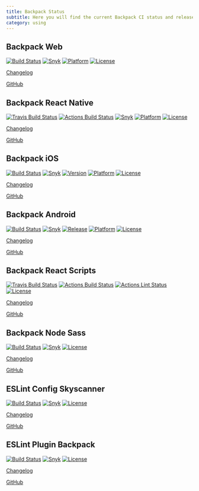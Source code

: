 ```yaml
---
title: Backpack Status
subtitle: Here you will find the current Backpack CI status and release versions.
category: using
---
```


## Backpack Web

[![Build Status](https://github.com/Skyscanner/backpack/workflows/CI/badge.svg)](https://github.com/Skyscanner/backpack/actions)
[![Snyk](https://snyk.io/test/github/skyscanner/backpack/badge.svg)](https://snyk.io/test/github/skyscanner/backpack)
[![Platform](https://img.shields.io/badge/platform-web-blue.svg)](https://github.com/Skyscanner/backpack)
[![License](https://img.shields.io/github/license/Skyscanner/backpack.svg)](https://github.com/Skyscanner/backpack/blob/master/LICENSE.txt)

[Changelog](https://github.com/Skyscanner/backpack/blob/master/CHANGELOG.md)

[GitHub](https://github.com/Skyscanner/backpack)

## Backpack React Native

[![Travis Build Status](https://travis-ci.org/Skyscanner/backpack-react-native.svg?branch=master)](https://travis-ci.org/Skyscanner/backpack-react-native)
[![Actions Build Status](https://github.com/Skyscanner/backpack-react-native/workflows/CI/badge.svg)](https://github.com/Skyscanner/backpack-react-native/actions)
[![Snyk](https://snyk.io/test/github/skyscanner/backpack-react-native/badge.svg)](https://snyk.io/test/github/skyscanner/backpack-react-native)
[![Platform](https://img.shields.io/badge/platform-native-blue.svg)](https://github.com/Skyscanner/backpack-react-native)
[![License](https://img.shields.io/github/license/Skyscanner/backpack-react-native.svg)](https://github.com/Skyscanner/backpack-react-native/blob/master/LICENSE.txt)

[Changelog](https://github.com/Skyscanner/backpack-react-native/blob/master/CHANGELOG.md)

[GitHub](https://github.com/Skyscanner/backpack-react-native)

## Backpack iOS

[![Build Status](https://github.com/Skyscanner/backpack-ios/workflows/CI/badge.svg)](https://github.com/Skyscanner/backpack-ios/actions)
[![Snyk](https://snyk.io/test/github/skyscanner/backpack-ios/badge.svg)](https://snyk.io/test/github/skyscanner/backpack-ios)
[![Version](https://img.shields.io/cocoapods/v/Backpack.svg?style=flat)](https://cocoapods.org/pods/Backpack)
[![Platform](https://img.shields.io/cocoapods/p/Backpack.svg?style=flat)](https://cocoapods.org/pods/Backpack)
[![License](https://img.shields.io/github/license/Skyscanner/backpack-ios.svg)](https://github.com/Skyscanner/backpack-ios/blob/master/LICENSE.txt)

[Changelog](https://github.com/Skyscanner/backpack-ios/blob/master/CHANGELOG.md)

[GitHub](https://github.com/Skyscanner/backpack-ios)

## Backpack Android

[![Build Status](https://img.shields.io/travis/Skyscanner/backpack-android.svg?style=flat)](https://travis-ci.org/Skyscanner/backpack-android)
[![Snyk](https://snyk.io/test/github/skyscanner/backpack-android/badge.svg)](https://snyk.io/test/github/skyscanner/backpack-android)
[![Release](https://jitpack.io/v/skyscanner/backpack-android.svg)](https://jitpack.io/#skyscanner/backpack-android)
[![Platform](https://img.shields.io/badge/platform-android-green.svg)](https://jitpack.io/#skyscanner/backpack-android)
[![License](https://img.shields.io/github/license/Skyscanner/backpack-android.svg)](https://github.com/Skyscanner/backpack-android/blob/master/LICENSE.txt)

[Changelog](https://github.com/Skyscanner/backpack-android/blob/master/CHANGELOG.md)

[GitHub](https://github.com/Skyscanner/backpack-android)

## Backpack React Scripts

[![Travis Build Status](https://travis-ci.org/Skyscanner/backpack-react-scripts.svg?branch=master)](https://travis-ci.org/Skyscanner/backpack-react-scripts)
[![Actions Build Status](https://github.com/Skyscanner/backpack-react-scripts/workflows/Build/badge.svg)](https://github.com/Skyscanner/backpack-react-scripts/actions)
[![Actions Lint Status](https://github.com/Skyscanner/backpack-react-scripts/workflows/Lint/badge.svg)](https://github.com/Skyscanner/backpack-react-scripts/actions)
[![License](https://img.shields.io/github/license/Skyscanner/backpack-react-scripts.svg)](https://github.com/Skyscanner/backpack-react-scripts/blob/master/LICENSE.txt)

[Changelog](https://github.com/Skyscanner/backpack-react-scripts/blob/fork/packages/react-scripts/CHANGELOG.md)

[GitHub](https://github.com/Skyscanner/backpack-react-scripts)

## Backpack Node Sass

[![Build Status](https://travis-ci.org/Skyscanner/backpack-node-sass.svg?branch=master)](https://travis-ci.org/Skyscanner/backpack-node-sass)
[![Snyk](https://snyk.io/test/github/skyscanner/backpack-node-sass/badge.svg)](https://snyk.io/test/github/skyscanner/backpack-node-sass)
[![License](https://img.shields.io/github/license/Skyscanner/backpack-node-sass.svg)](https://github.com/Skyscanner/backpack-node-sass/blob/master/LICENSE.txt)

[Changelog](https://github.com/Skyscanner/backpack-node-sass/blob/master/CHANGELOG.md)

[GitHub](https://github.com/Skyscanner/backpack-node-sass)

## ESLint Config Skyscanner

[![Build Status](https://github.com/Skyscanner/eslint-config-skyscanner/workflows/ESLint%20Plugin%20Backpack%20CI/badge.svg)](https://github.com/Skyscanner/eslint-config-skyscanner/actions)
[![Snyk](https://snyk.io/test/github/skyscanner/eslint-config-skyscanner/badge.svg)](https://snyk.io/test/github/skyscanner/eslint-config-skyscanner)
[![License](https://img.shields.io/github/license/Skyscanner/eslint-config-skyscanner.svg)](https://github.com/Skyscanner/eslint-config-skyscanner/blob/master/LICENSE.txt)

[Changelog](https://github.com/Skyscanner/eslint-config-skyscanner/blob/master/CHANGELOG.md)

[GitHub](https://github.com/Skyscanner/eslint-config-skyscanner)

## ESLint Plugin Backpack

[![Build Status](https://github.com/Skyscanner/eslint-plugin-backpack/workflows/ESLint%20Plugin%20Backpack%20CI/badge.svg)](https://github.com/Skyscanner/eslint-plugin-backpack/actions)
[![Snyk](https://snyk.io/test/github/skyscanner/eslint-plugin-backpack/badge.svg)](https://snyk.io/test/github/skyscanner/eslint-plugin-backpack)
[![License](https://img.shields.io/github/license/Skyscanner/eslint-plugin-backpack.svg)](https://github.com/Skyscanner/eslint-plugin-backpack/blob/master/LICENSE.txt)

[Changelog](https://github.com/Skyscanner/eslint-plugin-backpack/blob/master/CHANGELOG.md)

[GitHub](https://github.com/Skyscanner/eslint-plugin-backpack)
